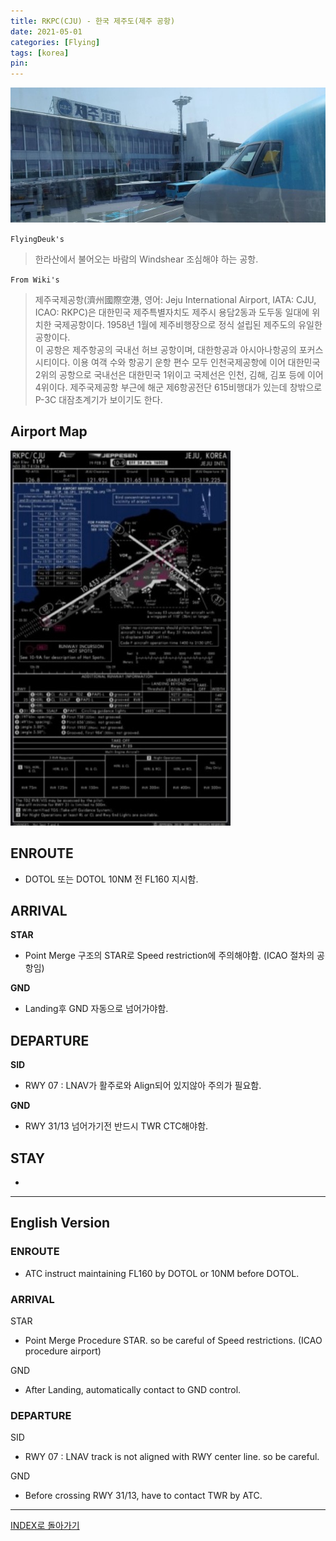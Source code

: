 ```yaml
---
title: RKPC(CJU) - 한국 제주도(제주 공항)
date: 2021-05-01
categories: [Flying]
tags: [korea]
pin:
---
```


![cju](/img/flying/airport/cju.jpg)


`FlyingDeuk's`
>한라산에서 불어오는 바람의 Windshear 조심해야 하는 공항. <br>


`From Wiki's`
>제주국제공항(濟州國際空港, 영어: Jeju International Airport, IATA: CJU, ICAO: RKPC)은 대한민국 제주특별자치도 제주시 용담2동과 도두동 일대에 위치한 국제공항이다. 1958년 1월에 제주비행장으로 정식 설립된 제주도의 유일한 공항이다. <br>
이 공항은 제주항공의 국내선 허브 공항이며, 대한항공과 아시아나항공의 포커스 시티이다. 이용 여객 수와 항공기 운항 편수 모두 인천국제공항에 이어 대한민국 2위의 공항으로 국내선은 대한민국 1위이고 국제선은 인천, 김해, 김포 등에 이어 4위이다. 제주국제공항 부근에 해군 제6항공전단 615비행대가 있는데 창밖으로 P-3C 대잠초계기가 보이기도 한다.

## Airport Map
![cju](/img/flying/airport/cju_ap.jpg)


## ENROUTE
- DOTOL 또는 DOTOL 10NM 전 FL160 지시함.

## ARRIVAL
**STAR**
- Point Merge 구조의 STAR로 Speed restriction에 주의해야함. (ICAO 절차의 공항임)

**GND**
- Landing후 GND 자동으로 넘어가야함.

## DEPARTURE
**SID**
- RWY 07 : LNAV가 활주로와 Align되어 있지않아 주의가 필요함.

**GND**
- RWY 31/13 넘어가기전 반드시 TWR CTC해야함.


## STAY
-

-------------

## English Version


### ENROUTE
- ATC instruct maintaining FL160 by DOTOL or 10NM before DOTOL.

### ARRIVAL
STAR
- Point Merge Procedure STAR. so be careful of Speed restrictions. (ICAO procedure airport)

GND
- After Landing, automatically contact to GND control.

### DEPARTURE
SID
- RWY 07 : LNAV track is not aligned with RWY center line. so be careful.

GND
- Before crossing RWY 31/13, have to contact TWR by ATC.

----

[INDEX로 돌아가기](/posts/KoreaJapanChina/)
